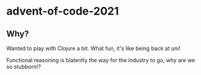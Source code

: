 # advent-of-code-2021

## Why?

Wanted to play with Clojure a bit. What fun, it's like being back at uni!

Functional reasoning is blatently the way for the industry to go, why are we so stubborn!?
